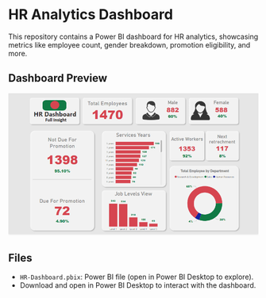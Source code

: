 # HR Analytics Dashboard
This repository contains a Power BI dashboard for HR analytics, showcasing metrics like employee count, gender breakdown, promotion eligibility, and more.

## Dashboard Preview
![HR Dashboard](Dashboard.png)

## Files
- `HR-Dashboard.pbix`: Power BI file (open in Power BI Desktop to explore).
- Download and open in Power BI Desktop to interact with the dashboard.
